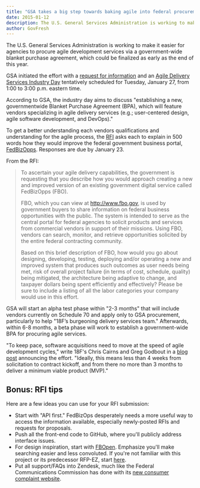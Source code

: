 ```yaml
---
title: "GSA takes a big step towards baking agile into federal procurement"
date: 2015-01-12
description: The U.S. General Services Administration is working to make it easier for agencies to procure agile development services via a government-wide blanket purchase agreement, which could be finalized as early as the end of this year.
author: GovFresh
---
```


The U.S. General Services Administration is working to make it easier for agencies to procure agile development services via a government-wide blanket purchase agreement, which could be finalized as early as the end of this year.

GSA initiated the effort with a <a href="https://www.fbo.gov/index?s=opportunity&amp;mode=form&amp;tab=core&amp;id=e0807fc8a69115f0e352f6f0c135697a">request for information</a> and an <a href="http://www.gsa.gov/portal/content/203335">Agile Delivery Services Industry Day</a> tentatively scheduled for Tuesday, January 27, from 1:00 to 3:00 p.m. eastern time.

According to GSA, the industry day aims to discuss "establishing a new, governmentwide Blanket Purchase Agreement (BPA), which will feature vendors specializing in agile delivery services (e.g.; user-centered design, agile software development, and DevOps)."

To get a better understanding each vendors qualifications and understanding for the agile process, the <a href="https://www.fbo.gov/index?s=opportunity&amp;mode=form&amp;tab=core&amp;id=e0807fc8a69115f0e352f6f0c135697a">RFI</a> asks each to explain in 500 words how they would improve the federal government business portal, <a href="https://www.fbo.gov/">FedBizOpps</a>. Responses are due by January 23.

From the RFI:

<blockquote>To ascertain your agile delivery capabilities, the government is requesting that you describe how you would approach creating a new and improved version of an existing government digital service called FedBizOpps (FBO).

FBO, which you can view at http://www.fbo.gov, is used by government buyers to share information on federal business opportunities with the public. The system is intended to serve as the central portal for federal agencies to solicit products and services from commercial vendors in support of their missions. Using FBO, vendors can search, monitor, and retrieve opportunities solicited by the entire federal contracting community.

Based on this brief description of FBO, how would you go about designing, developing, testing, deploying and/or operating a new and improved system that produces such outcomes as user needs being met, risk of overall project failure (in terms of cost, schedule, quality) being mitigated, the architecture being adaptive to change, and taxpayer dollars being spent efficiently and effectively? Please be sure to include a listing of all the labor categories your company would use in this effort.</blockquote>

GSA will start an alpha test phase within "2-3 months" that will include vendors currently on Schedule 70 and apply only to GSA procurement, particularly to help "18F’s burgeoning delivery services team." Afterwards, within 6-8 months, a beta phase will work to establish a government-wide BPA for procuring agile services. 

"To keep pace, software acquisitions need to move at the speed of agile development cycles," write 18F's Chris Cairns and Greg Godbout in a <a href="https://18f.gsa.gov/2015/01/08/creating-a-federal-marketplace-for-agile-delivery-services/">blog post</a> announcing the effort. "Ideally, this means less than 4 weeks from solicitation to contract kickoff, and from there no more than 3 months to deliver a minimum viable product (MVP)."

<h2>Bonus: RFI tips</h2>

Here are a few ideas you can use for your RFI submission:

<ul>
	<li>Start with "API first." FedBizOps desperately needs a more useful way to access the information available, especially newly-posted RFIs and requests for proposals.</li>
	<li>Push all the front-end code to GitHub, where you'll publicly address interface issues.</li>
	<li>For design inspiration, start with <a href="https://fbopen.gsa.gov/">FBOpen</a>. Emphasize you'll make searching easier and less convoluted. If you're not familiar with this project or its predecessor RFP-EZ, start <a href="http://www.whitehouse.gov/blog/2013/05/15/rfp-ez-delivers-savings-taxpayers-new-opportunities-small-business">here</a>.</li>
	<li>Put all support/FAQs into Zendesk, much like the Federal Communications Commission has done with its <a href="https://consumercomplaints.fcc.gov/hc/en-us">new consumer complaint website</a>.</li>
</ul>

